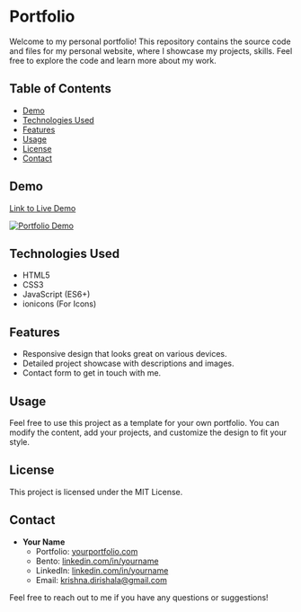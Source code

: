 # Portfolio
Welcome to my personal portfolio! This repository contains the source code and files for my personal website, where I showcase my projects, skills. Feel free to explore the code and learn more about my work.

## Table of Contents

- [Demo](#demo)
- [Technologies Used](#technologies-used)
- [Features](#features)
- [Usage](#usage)
- [License](#license)
- [Contact](#contact)

## Demo

[Link to Live Demo](https://www.krishnasportfolio.netlify.com)

[![Portfolio Demo](![image](https://github.com/Pavanshub/Portfolio/assets/93937995/5699d89f-3b11-44e6-89bd-7ecf9e0eb68d)
)]([https://www.yourportfolio.com](https://www.krishnasportfolio.netlify.com))

## Technologies Used

- HTML5
- CSS3
- JavaScript (ES6+)
- ionicons (For Icons)

## Features

- Responsive design that looks great on various devices.
- Detailed project showcase with descriptions and images.
- Contact form to get in touch with me.


## Usage

Feel free to use this project as a template for your own portfolio. You can modify the content, add your projects, and customize the design to fit your style.

## License

This project is licensed under the MIT License.

## Contact

- **Your Name**
  - Portfolio: [yourportfolio.com](https://www.krishnasportfolio.netlify.com)
  - Bento: [linkedin.com/in/yourname](https://bento.me/thepavanchowdary)
  - LinkedIn: [linkedin.com/in/yourname](https://www.linkedin.com/in/thepavanchowdary)
  - Email: krishna.dirishala@gmail.com

Feel free to reach out to me if you have any questions or suggestions!

